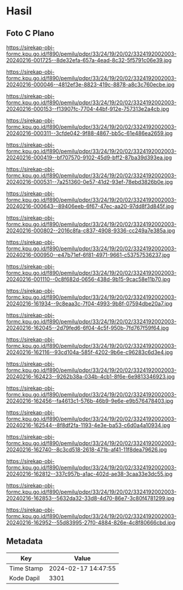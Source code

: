 # Hasil

## Foto C Plano

https://sirekap-obj-formc.kpu.go.id/f890/pemilu/pdpr/33/24/19/20/02/3324192002003-20240216-001725--8de32efa-657a-4ead-8c32-5f5791c06e39.jpg

https://sirekap-obj-formc.kpu.go.id/f890/pemilu/pdpr/33/24/19/20/02/3324192002003-20240216-000046--4812ef3e-8823-419c-8878-a8c3c760ecbe.jpg

https://sirekap-obj-formc.kpu.go.id/f890/pemilu/pdpr/33/24/19/20/02/3324192002003-20240216-000153--f13907fc-7704-44bf-912e-757313e2a4cb.jpg

https://sirekap-obj-formc.kpu.go.id/f890/pemilu/pdpr/33/24/19/20/02/3324192002003-20240216-000311--3cfde042-9f88-4867-bb5c-61e486ea2659.jpg

https://sirekap-obj-formc.kpu.go.id/f890/pemilu/pdpr/33/24/19/20/02/3324192002003-20240216-000419--bf707570-9102-45d9-bff2-87ba39d393ea.jpg

https://sirekap-obj-formc.kpu.go.id/f890/pemilu/pdpr/33/24/19/20/02/3324192002003-20240216-000531--7a251360-0e57-41d2-93ef-78ebd3826b0e.jpg

https://sirekap-obj-formc.kpu.go.id/f890/pemilu/pdpr/33/24/19/20/02/3324192002003-20240216-000643--89406eeb-6f67-47ec-aa20-97dd8f3d845f.jpg

https://sirekap-obj-formc.kpu.go.id/f890/pemilu/pdpr/33/24/19/20/02/3324192002003-20240216-000802--2016c8fa-c837-4908-9336-cc249a7e385a.jpg

https://sirekap-obj-formc.kpu.go.id/f890/pemilu/pdpr/33/24/19/20/02/3324192002003-20240216-000950--e47b71ef-6f81-4971-9661-c53757536237.jpg

https://sirekap-obj-formc.kpu.go.id/f890/pemilu/pdpr/33/24/19/20/02/3324192002003-20240216-001110--0c8f682d-0656-438d-9b15-9cac58e11b70.jpg

https://sirekap-obj-formc.kpu.go.id/f890/pemilu/pdpr/33/24/19/20/02/3324192002003-20240216-161934--9c8eaa3c-7f04-4993-9b8f-07594dbe20a7.jpg

https://sirekap-obj-formc.kpu.go.id/f890/pemilu/pdpr/33/24/19/20/02/3324192002003-20240216-162045--2d79fed6-6f04-4c5f-950b-7fd767f59f64.jpg

https://sirekap-obj-formc.kpu.go.id/f890/pemilu/pdpr/33/24/19/20/02/3324192002003-20240216-162116--93cd104a-585f-4202-9b6e-c96283c6d3e4.jpg

https://sirekap-obj-formc.kpu.go.id/f890/pemilu/pdpr/33/24/19/20/02/3324192002003-20240216-162423--9262b38a-034b-4cb1-8f6e-6e9813346923.jpg

https://sirekap-obj-formc.kpu.go.id/f890/pemilu/pdpr/33/24/19/20/02/3324192002003-20240216-162456--fa4613c1-576b-46b9-9e6e-e9b576478403.jpg

https://sirekap-obj-formc.kpu.go.id/f890/pemilu/pdpr/33/24/19/20/02/3324192002003-20240216-162544--8f8df2fa-1193-4e3e-ba53-c6d0a4a10934.jpg

https://sirekap-obj-formc.kpu.go.id/f890/pemilu/pdpr/33/24/19/20/02/3324192002003-20240216-162740--8c3cd518-2618-471b-af41-11f8dea79626.jpg

https://sirekap-obj-formc.kpu.go.id/f890/pemilu/pdpr/33/24/19/20/02/3324192002003-20240216-162812--337c957b-a1ac-402d-ae38-3caa33e3dc55.jpg

https://sirekap-obj-formc.kpu.go.id/f890/pemilu/pdpr/33/24/19/20/02/3324192002003-20240216-162853--5632da32-33d8-4d70-86e7-3c80f4781299.jpg

https://sirekap-obj-formc.kpu.go.id/f890/pemilu/pdpr/33/24/19/20/02/3324192002003-20240216-162952--55d83995-27f0-4884-826e-4c8f80666cbd.jpg


## Metadata

| Key        | Value               |
| ---------- | ------------------- |
| Time Stamp | 2024-02-17 14:47:55 |
| Kode Dapil | 3301                |



